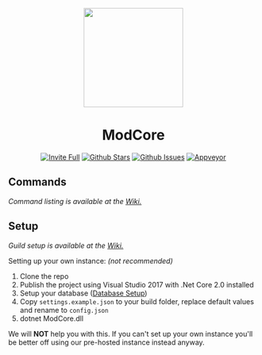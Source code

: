 <p align="center"><img src="https://i.imgur.com/FP6KQtX.png" width="200px" height="200px"></p>
<h1 align="center"> ModCore </h1>
  <p align="center">
  <a href="https://modcore.naamloos.me/info/invite" target="_blank"><img src="https://img.shields.io/badge/Invite-brightgreen.svg" alt="Invite Full"></a>
    <a href="https://github.com/NaamloosDT/ModCore/stargazers" target="_blank"><img src="https://img.shields.io/github/stars/NaamloosDT/ModCore.svg" alt="Github Stars"></a>
    <a href="https://github.com/NaamloosDT/ModCore/issues" target="_blank"><img src="https://img.shields.io/github/issues/NaamloosDT/ModCore.svg" alt="Github Issues"></a>
    <a href="https://ci.appveyor.com/project/NaamloosDT/modcore" target="_blank"><img src="https://ci.appveyor.com/api/projects/status/q1ac6j6qjxvpmm8s?svg=true" alt="Appveyor"></a>
  </p>


Commands
---------
*Command listing is available at the [Wiki.](https://github.com/NaamloosDT/ModCore/wiki/Command-Listing)*

Setup
---------
*Guild setup is available at the [Wiki.](https://github.com/NaamloosDT/ModCore/wiki/Guild-Setup)*

Setting up your own instance: *(not recommended)*
1. Clone the repo
2. Publish the project using Visual Studio 2017 with .Net Core 2.0 installed
3. Setup your database ([Database Setup](https://github.com/NaamloosDT/ModCore/blob/master/PostgreSQL.md))
4. Copy `settings.example.json` to your build folder, replace default values and rename to `config.json`
5. dotnet ModCore.dll

We will **NOT** help you with this. If you can't set up your own instance you'll be better off using our pre-hosted instance instead anyway.
